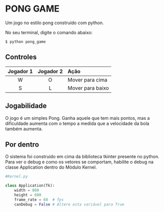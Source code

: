 # PONG GAME
Um jogo no estilo pong construído com python.

No seu terminal, digite o comando abaixo:
```
$ python pong_game
```
## Controles
Jogador 1  | Jogador 2 | Ação            
:--------: | :--------:|:----------------
W          | O         | Mover para cima 
S          | L         | Mover para baixo
   
## Jogabilidade
O jogo é um simples Pong. Ganha aquele que tem mais pontos, mas a dificuldade aumenta com o tempo a medida que a velocidade da bola também aumenta.
  
## Por dentro
O sistema foi construido em cima da biblioteca tkinter presente no python. Para ver o debug e como os vetores se comportam, habilite o debug na classe Application dentro do Módulo Kernel.
```python
#Kernel.py

class Application(Tk):
    width = 800
    height = 600
    frame_rate = 60  # fps
    canDebug = False # Altere esta variável para True
```
